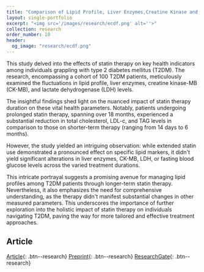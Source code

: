 ```yaml
---
title: "Comparison of Lipid Profile, Liver Enzymes,Creatine Kinase and Lactate Dehydrogenase Among Type II Diabetes Mellitus Patients on Statin Therapy"
layout: single-portfolio
excerpt: "<img src='/images/research/ecdf.png' alt=''>"
collection: research
order_number: 10
header: 
  og_image: "research/ecdf.png"
---
```

This study delved into the effects of statin therapy on key health indicators among individuals grappling with type 2 diabetes mellitus (T2DM). The research, encompassing a cohort of 100 T2DM patients, meticulously examined the fluctuations in lipid profile, liver enzymes, creatine kinase-MB (CK-MB), and lactate dehydrogenase (LDH) levels.

The insightful findings shed light on the nuanced impact of statin therapy duration on these vital health parameters. Notably, patients undergoing prolonged statin therapy, spanning over 18 months, experienced a substantial reduction in total cholesterol, LDL-c, and TAG levels in comparison to those on shorter-term therapy (ranging from 14 days to 6 months).

However, the study yielded an intriguing observation: while extended statin use demonstrated a pronounced effect on specific lipid markers, it didn't yield significant alterations in liver enzymes, CK-MB, LDH, or fasting blood glucose levels across the varied treatment durations.

This intricate portrayal suggests a promising avenue for managing lipid profiles among T2DM patients through longer-term statin therapy. Nevertheless, it also emphasizes the need for comprehensive understanding, as the therapy didn't manifest substantial changes in other measured parameters. This underscores the importance of further exploration into the holistic impact of statin therapy on individuals navigating T2DM, paving the way for more tailored and effective treatment approaches.

## Article

[Article](https://doi.org/10.2147/DMSO.S234382){: .btn--research} [Preprint](/files/pdf/publication/publication01.pdf){: .btn--research} [ResearchGate](https://www.researchgate.net/publication/339988605_Comparison_of_Lipid_Profile_Liver_Enzymes_Creatine_Kinase_and_Lactate_Dehydrogenase_Among_Type_II_Diabetes_Mellitus_Patients_on_Statin_Therapy){: .btn--research} 

